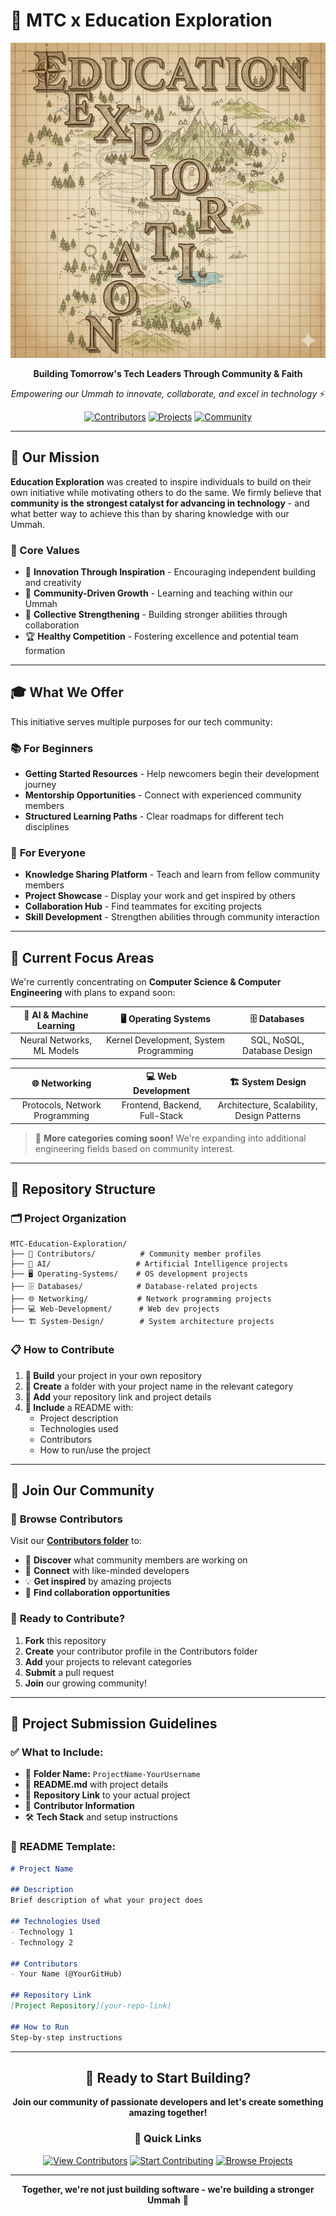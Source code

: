 # 🌟 MTC x Education Exploration

<div align="center">

![MTC Education Exploration](EducationXExploration.png)

**Building Tomorrow's Tech Leaders Through Community & Faith**

*Empowering our Ummah to innovate, collaborate, and excel in technology* ⚡

[![Contributors](https://img.shields.io/badge/Contributors-Welcome-brightgreen)](#-join-our-community)
[![Projects](https://img.shields.io/badge/Projects-Open%20Source-blue)](#-current-focus-areas)
[![Community](https://img.shields.io/badge/Community-Ummah%20Driven-orange)](#-our-mission)

</div>

---

## 🎯 Our Mission

**Education Exploration** was created to inspire individuals to build on their own initiative while motivating others to do the same. We firmly believe that **community is the strongest catalyst for advancing in technology** - and what better way to achieve this than by sharing knowledge with our Ummah.

### 🌟 Core Values

- 🚀 **Innovation Through Inspiration** - Encouraging independent building and creativity
- 🤝 **Community-Driven Growth** - Learning and teaching within our Ummah
- 💪 **Collective Strengthening** - Building stronger abilities through collaboration
- 🏆 **Healthy Competition** - Fostering excellence and potential team formation

---

## 🎓 What We Offer

This initiative serves multiple purposes for our tech community:

### 📚 **For Beginners**
- **Getting Started Resources** - Help newcomers begin their development journey
- **Mentorship Opportunities** - Connect with experienced community members
- **Structured Learning Paths** - Clear roadmaps for different tech disciplines

### 👥 **For Everyone**
- **Knowledge Sharing Platform** - Teach and learn from fellow community members
- **Project Showcase** - Display your work and get inspired by others
- **Collaboration Hub** - Find teammates for exciting projects
- **Skill Development** - Strengthen abilities through community interaction

---

## 🔬 Current Focus Areas

We're currently concentrating on **Computer Science & Computer Engineering** with plans to expand soon:

<div align="center">

| 🧠 **AI & Machine Learning** | 🖥️ **Operating Systems** | 🗄️ **Databases** |
|:---:|:---:|:---:|
| Neural Networks, ML Models | Kernel Development, System Programming | SQL, NoSQL, Database Design |

| 🌐 **Networking** | 💻 **Web Development** | 🏗️ **System Design** |
|:---:|:---:|:---:|
| Protocols, Network Programming | Frontend, Backend, Full-Stack | Architecture, Scalability, Design Patterns |

</div>

> 🚀 **More categories coming soon!** We're expanding into additional engineering fields based on community interest.

---

## 📁 Repository Structure

### 🗂️ **Project Organization**
```
MTC-Education-Exploration/
├── 🤝 Contributors/          # Community member profiles
├── 🧠 AI/                   # Artificial Intelligence projects
├── 🖥️ Operating-Systems/    # OS development projects
├── 🗄️ Databases/            # Database-related projects
├── 🌐 Networking/           # Network programming projects
├── 💻 Web-Development/      # Web dev projects
└── 🏗️ System-Design/        # System architecture projects
```

### 📋 **How to Contribute**

1. **🔨 Build** your project in your own repository
2. **📝 Create** a folder with your project name in the relevant category
3. **🔗 Add** your repository link and project details
4. **📖 Include** a README with:
   - Project description
   - Technologies used
   - Contributors
   - How to run/use the project

---

## 👥 Join Our Community

### 🌟 **Browse Contributors**
Visit our **[Contributors folder](./Contributors/)** to:
- 👀 **Discover** what community members are working on
- 🤝 **Connect** with like-minded developers
- 💡 **Get inspired** by amazing projects
- 🎯 **Find collaboration opportunities**

### 🚀 **Ready to Contribute?**
1. **Fork** this repository
2. **Create** your contributor profile in the Contributors folder
3. **Add** your projects to relevant categories
4. **Submit** a pull request
5. **Join** our growing community!

---

## 🎨 Project Submission Guidelines

### ✅ **What to Include:**
- 📂 **Folder Name:** `ProjectName-YourUsername`
- 📖 **README.md** with project details
- 🔗 **Repository Link** to your actual project
- 👥 **Contributor Information**
- 🛠️ **Tech Stack** and setup instructions

### 📝 **README Template:**
```markdown
# Project Name

## Description
Brief description of what your project does

## Technologies Used
- Technology 1
- Technology 2

## Contributors
- Your Name (@YourGitHub)

## Repository Link
[Project Repository](your-repo-link)

## How to Run
Step-by-step instructions
```

---

<div align="center">

## 🚀 Ready to Start Building?

**Join our community of passionate developers and let's create something amazing together!**

### 🌟 Quick Links

[![View Contributors](https://img.shields.io/badge/👥-View%20Contributors-blue?style=for-the-badge)](./Contributors/)
[![Start Contributing](https://img.shields.io/badge/🚀-Start%20Contributing-green?style=for-the-badge)](#-join-our-community)
[![Browse Projects](https://img.shields.io/badge/📁-Browse%20Projects-purple?style=for-the-badge)](#-current-focus-areas)

---

**Together, we're not just building software - we're building a stronger Ummah** 🤲

</div>